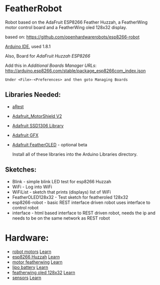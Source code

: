 FeatherRobot
======
Robot based on the AdaFruit ESP8266 Feather Huzzah, a FeatherWing motor control board and a FeatherWing oled 128x32 display.

based on: https://github.com/openhardwarerobots/esp8266-robot

[Arduino IDE](https://www.arduino.cc/en/Main/Software), used 1.8.1

Also, Board for _AdaFruit Huzzah ESP8266_  

   Add this in _Additional Boards Manager URLs_: http://arduino.esp8266.com/stable/package_esp8266com_index.json

    Under <File>-<Preferences> and then goto Managing Boards

**Libraries Needed:**
------
+ [aRest](https://github.com/marcoschwartz/aREST)
+ [Adafruit_MotorShield V2](https://github.com/adafruit/Adafruit_Motor_Shield_V2_Library)
+ [Adafruit SSD1306 Library](https://github.com/adafruit/Adafruit_SSD1306)
+ [Adafruit GFX](https://github.com/adafruit/Adafruit-GFX-Library)
+ [Adafruit FeatherOLED](https://github.com/adafruit/Adafruit_FeatherOLED) - optional beta

  Install all of these libraries into the Arduino Libraries directory.

Sketches:
------
* Blink - simple blink LED test for esp8266 Huzzah
* WiFi - Log into WiFi
* WiFiList - sketch that prints (displays) list of WiFi
* FeatherOLED128x32 - Test sketch for featheroled 128x32
* esp8266-robot - basic REST interface driven robot uses interface to control robot
* interface - html based interface to REST driven robot, needs the ip and needs to be on the same network as REST robot

# Hardware:

+ [robot motors](https://www.adafruit.com/products/3244) [Learn]()
+ [esp8266 Huzzah](https://www.adafruit.com/products/2821) [Learn]()
+ [motor featherwing](https://www.adafruit.com/products/2927) [Learn]()
+ [lipo battery](https://www.adafruit.com/products/1781) [Learn]()
+ [featherwing oled 128x32](https://www.adafruit.com/products/2900) [Learn](https://learn.adafruit.com/adafruit-oled-featherwing)
+ [sensors](https://www.adafruit.com/products/1927) [Learn]()
